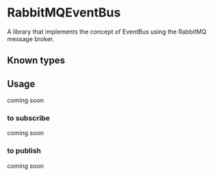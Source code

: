 # RabbitMQEventBus

A library that implements the concept of EventBus using the RabbitMQ message broker.

## Known types

## Usage

coming soon

### to subscribe

coming soon

### to publish

coming soon
